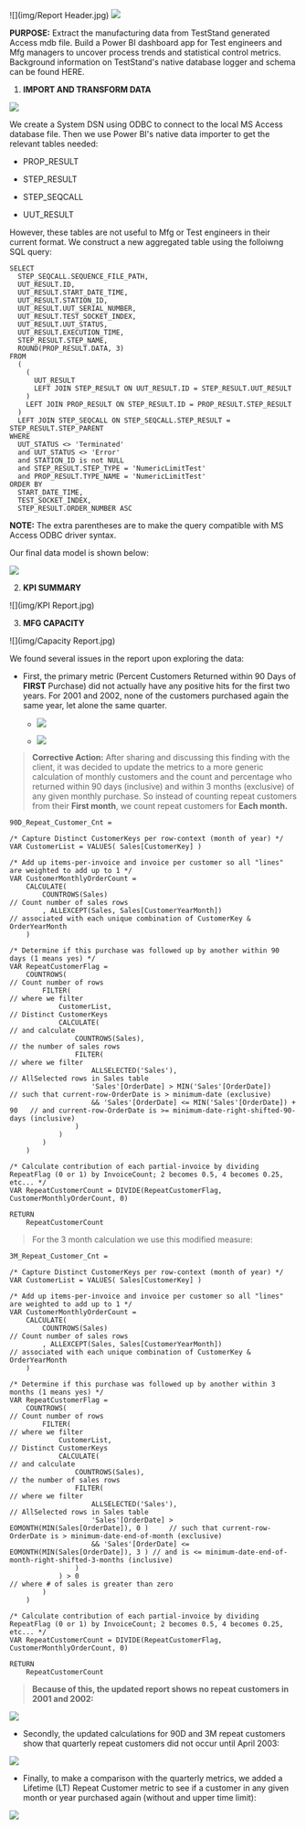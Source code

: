 ![](img/Report Header.jpg)
![](img/ReportHeader.jpg)

**PURPOSE:** Extract the manufacturing data from TestStand generated Access mdb file. Build a Power BI dashboard app for Test engineers and Mfg managers to uncover process trends and statistical control metrics. Background information on TestStand's native database logger and schema can be found HERE.

1.  **IMPORT AND TRANSFORM DATA**

![](img/niSchema.png)

We create a System DSN using ODBC to connect to the local MS Access database file. Then we use Power BI's native data importer to get the relevant tables needed:
-   PROP_RESULT

-   STEP_RESULT

-   STEP_SEQCALL

-   UUT_RESULT

However, these tables are not useful to Mfg or Test engineers in their current format. We construct a new aggregated table using the folloiwng SQL query:

```
SELECT 
  STEP_SEQCALL.SEQUENCE_FILE_PATH, 
  UUT_RESULT.ID, 
  UUT_RESULT.START_DATE_TIME, 
  UUT_RESULT.STATION_ID, 
  UUT_RESULT.UUT_SERIAL_NUMBER, 
  UUT_RESULT.TEST_SOCKET_INDEX, 
  UUT_RESULT.UUT_STATUS, 
  UUT_RESULT.EXECUTION_TIME, 
  STEP_RESULT.STEP_NAME, 
  ROUND(PROP_RESULT.DATA, 3) 
FROM 
  (
    (
      UUT_RESULT 
      LEFT JOIN STEP_RESULT ON UUT_RESULT.ID = STEP_RESULT.UUT_RESULT
    ) 
    LEFT JOIN PROP_RESULT ON STEP_RESULT.ID = PROP_RESULT.STEP_RESULT
  ) 
  LEFT JOIN STEP_SEQCALL ON STEP_SEQCALL.STEP_RESULT = STEP_RESULT.STEP_PARENT 
WHERE 
  UUT_STATUS <> 'Terminated' 
  and UUT_STATUS <> 'Error' 
  and STATION_ID is not NULL 
  and STEP_RESULT.STEP_TYPE = 'NumericLimitTest' 
  and PROP_RESULT.TYPE_NAME = 'NumericLimitTest' 
ORDER BY 
  START_DATE_TIME, 
  TEST_SOCKET_INDEX, 
  STEP_RESULT.ORDER_NUMBER ASC

```

**NOTE:** The extra parentheses are to make the query compatible with MS Access ODBC driver syntax.

Our final data model is shown below:

![](img/teststand-data-model.jpg)

2.  **KPI SUMMARY**

![](img/KPI Report.jpg)

3.  **MFG CAPACITY**

![](img/Capacity Report.jpg)

We found several issues in the report upon exploring the data:

-   First, the primary metric (Percent Customers Returned within 90 Days
    of **FIRST** Purchase) did not actually have any positive hits for
    the first two years. For 2001 and 2002, none of the customers
    purchased again the same year, let alone the same quarter.

    -   ![](img/image2.png)

    -   ![](img/image3.png)

> **Corrective Action:** After sharing and discussing this finding with
> the client, it was decided to update the metrics to a more generic
> calculation of monthly customers and the count and percentage who
> returned within 90 days (inclusive) and within 3 months (exclusive) of
> any given monthly purchase. So instead of counting repeat customers
> from their **First month**, we count repeat customers for **Each
> month.**
```
90D_Repeat_Customer_Cnt = 

/* Capture Distinct CustomerKeys per row-context (month of year) */
VAR CustomerList = VALUES( Sales[CustomerKey] )                             

/* Add up items-per-invoice and invoice per customer so all "lines" are weighted to add up to 1 */
VAR CustomerMonthlyOrderCount =                                             
    CALCULATE(  
        COUNTROWS(Sales)                                                    // Count number of sales rows
        , ALLEXCEPT(Sales, Sales[CustomerYearMonth])                        // associated with each unique combination of CustomerKey & OrderYearMonth
    )  

/* Determine if this purchase was followed up by another within 90 days (1 means yes) */
VAR RepeatCustomerFlag =                                                    
    COUNTROWS(                                                              // Count number of rows
        FILTER(                                                             // where we filter
            CustomerList,                                                   // Distinct CustomerKeys
            CALCULATE(                                                      // and calculate
                COUNTROWS(Sales),                                           // the number of sales rows
                FILTER(                                                     // where we filter
                    ALLSELECTED('Sales'),                                   // AllSelected rows in Sales table
                    'Sales'[OrderDate] > MIN('Sales'[OrderDate])            // such that current-row-OrderDate is > minimum-date (exclusive)
                    && 'Sales'[OrderDate] <= MIN('Sales'[OrderDate]) + 90   // and current-row-OrderDate is >= minimum-date-right-shifted-90-days (inclusive)
                )
            )
        )
    )

/* Calculate contribution of each partial-invoice by dividing RepeatFlag (0 or 1) by InvoiceCount; 2 becomes 0.5, 4 becomes 0.25, etc... */
VAR RepeatCustomerCount = DIVIDE(RepeatCustomerFlag, CustomerMonthlyOrderCount, 0)       

RETURN
    RepeatCustomerCount
```
> For the 3 month calculation we use this modified measure:
```
3M_Repeat_Customer_Cnt = 

/* Capture Distinct CustomerKeys per row-context (month of year) */
VAR CustomerList = VALUES( Sales[CustomerKey] )                             

/* Add up items-per-invoice and invoice per customer so all "lines" are weighted to add up to 1 */
VAR CustomerMonthlyOrderCount =                                             
    CALCULATE(  
        COUNTROWS(Sales)                                                        // Count number of sales rows
        , ALLEXCEPT(Sales, Sales[CustomerYearMonth])                            // associated with each unique combination of CustomerKey & OrderYearMonth
    )  

/* Determine if this purchase was followed up by another within 3 months (1 means yes) */
VAR RepeatCustomerFlag =                                                    
    COUNTROWS(                                                                  // Count number of rows
        FILTER(                                                                 // where we filter
            CustomerList,                                                       // Distinct CustomerKeys
            CALCULATE(                                                          // and calculate
                COUNTROWS(Sales),                                               // the number of sales rows
                FILTER(                                                         // where we filter
                    ALLSELECTED('Sales'),                                       // AllSelected rows in Sales table
                    'Sales'[OrderDate] > EOMONTH(MIN(Sales[OrderDate]), 0 )     // such that current-row-OrderDate is > minimum-date-end-of-month (exclusive)
                    && 'Sales'[OrderDate] <= EOMONTH(MIN(Sales[OrderDate]), 3 ) // and is <= minimum-date-end-of-month-right-shifted-3-months (inclusive)
                )
            ) > 0                                                               // where # of sales is greater than zero
        )
    )

/* Calculate contribution of each partial-invoice by dividing RepeatFlag (0 or 1) by InvoiceCount; 2 becomes 0.5, 4 becomes 0.25, etc... */
VAR RepeatCustomerCount = DIVIDE(RepeatCustomerFlag, CustomerMonthlyOrderCount, 0)       

RETURN
    RepeatCustomerCount
```
>
> **Because of this, the updated report shows no repeat customers in
> 2001 and 2002:**

![](img/image4.png)

-   Secondly, the updated calculations for 90D and 3M repeat customers
    show that quarterly repeat customers did not occur until April 2003:

![](img/image5.png)

-   Finally, to make a comparison with the quarterly metrics, we added a
    Lifetime (LT) Repeat Customer metric to see if a customer in any
    given month or year purchased again (without and upper time limit):

![](img/image6.png)
